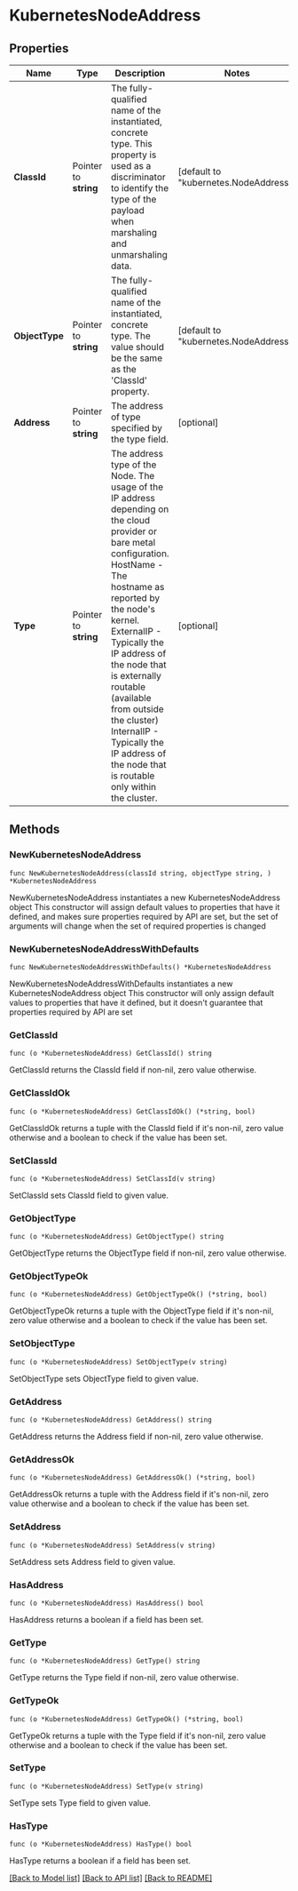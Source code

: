 # KubernetesNodeAddress

## Properties

Name | Type | Description | Notes
------------ | ------------- | ------------- | -------------
**ClassId** | Pointer to **string** | The fully-qualified name of the instantiated, concrete type. This property is used as a discriminator to identify the type of the payload when marshaling and unmarshaling data. | [default to "kubernetes.NodeAddress"]
**ObjectType** | Pointer to **string** | The fully-qualified name of the instantiated, concrete type. The value should be the same as the &#39;ClassId&#39; property. | [default to "kubernetes.NodeAddress"]
**Address** | Pointer to **string** | The address of type specified by the type field. | [optional] 
**Type** | Pointer to **string** | The address type of the Node. The usage of the IP address depending on the cloud provider or bare metal configuration. HostName - The hostname as reported by the node&#39;s kernel. ExternalIP - Typically the IP address of the node that is externally routable (available from outside the cluster) InternalIP - Typically the IP address of the node that is routable only within the cluster. | [optional] 

## Methods

### NewKubernetesNodeAddress

`func NewKubernetesNodeAddress(classId string, objectType string, ) *KubernetesNodeAddress`

NewKubernetesNodeAddress instantiates a new KubernetesNodeAddress object
This constructor will assign default values to properties that have it defined,
and makes sure properties required by API are set, but the set of arguments
will change when the set of required properties is changed

### NewKubernetesNodeAddressWithDefaults

`func NewKubernetesNodeAddressWithDefaults() *KubernetesNodeAddress`

NewKubernetesNodeAddressWithDefaults instantiates a new KubernetesNodeAddress object
This constructor will only assign default values to properties that have it defined,
but it doesn't guarantee that properties required by API are set

### GetClassId

`func (o *KubernetesNodeAddress) GetClassId() string`

GetClassId returns the ClassId field if non-nil, zero value otherwise.

### GetClassIdOk

`func (o *KubernetesNodeAddress) GetClassIdOk() (*string, bool)`

GetClassIdOk returns a tuple with the ClassId field if it's non-nil, zero value otherwise
and a boolean to check if the value has been set.

### SetClassId

`func (o *KubernetesNodeAddress) SetClassId(v string)`

SetClassId sets ClassId field to given value.


### GetObjectType

`func (o *KubernetesNodeAddress) GetObjectType() string`

GetObjectType returns the ObjectType field if non-nil, zero value otherwise.

### GetObjectTypeOk

`func (o *KubernetesNodeAddress) GetObjectTypeOk() (*string, bool)`

GetObjectTypeOk returns a tuple with the ObjectType field if it's non-nil, zero value otherwise
and a boolean to check if the value has been set.

### SetObjectType

`func (o *KubernetesNodeAddress) SetObjectType(v string)`

SetObjectType sets ObjectType field to given value.


### GetAddress

`func (o *KubernetesNodeAddress) GetAddress() string`

GetAddress returns the Address field if non-nil, zero value otherwise.

### GetAddressOk

`func (o *KubernetesNodeAddress) GetAddressOk() (*string, bool)`

GetAddressOk returns a tuple with the Address field if it's non-nil, zero value otherwise
and a boolean to check if the value has been set.

### SetAddress

`func (o *KubernetesNodeAddress) SetAddress(v string)`

SetAddress sets Address field to given value.

### HasAddress

`func (o *KubernetesNodeAddress) HasAddress() bool`

HasAddress returns a boolean if a field has been set.

### GetType

`func (o *KubernetesNodeAddress) GetType() string`

GetType returns the Type field if non-nil, zero value otherwise.

### GetTypeOk

`func (o *KubernetesNodeAddress) GetTypeOk() (*string, bool)`

GetTypeOk returns a tuple with the Type field if it's non-nil, zero value otherwise
and a boolean to check if the value has been set.

### SetType

`func (o *KubernetesNodeAddress) SetType(v string)`

SetType sets Type field to given value.

### HasType

`func (o *KubernetesNodeAddress) HasType() bool`

HasType returns a boolean if a field has been set.


[[Back to Model list]](../README.md#documentation-for-models) [[Back to API list]](../README.md#documentation-for-api-endpoints) [[Back to README]](../README.md)


